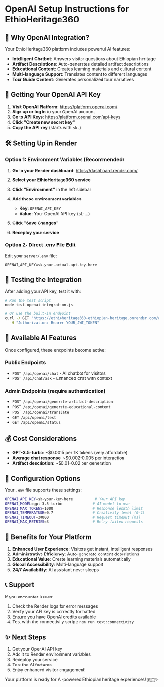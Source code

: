 # OpenAI Setup Instructions for EthioHeritage360

## 🤖 Why OpenAI Integration?

Your EthioHeritage360 platform includes powerful AI features:
- **Intelligent Chatbot**: Answers visitor questions about Ethiopian heritage
- **Artifact Descriptions**: Auto-generates detailed artifact descriptions
- **Educational Content**: Creates learning materials and cultural content
- **Multi-language Support**: Translates content to different languages
- **Tour Guide Content**: Generates personalized tour narratives

## 🔑 Getting Your OpenAI API Key

1. **Visit OpenAI Platform**: https://platform.openai.com/
2. **Sign up or log in** to your OpenAI account
3. **Go to API Keys**: https://platform.openai.com/api-keys
4. **Click "Create new secret key"**
5. **Copy the API key** (starts with `sk-`)

## 🛠️ Setting Up in Render

### Option 1: Environment Variables (Recommended)

1. **Go to your Render dashboard**: https://dashboard.render.com/
2. **Select your EthioHeritage360 service**
3. **Click "Environment"** in the left sidebar
4. **Add these environment variables**:
   - **Key**: `OPENAI_API_KEY`
   - **Value**: Your OpenAI API key (sk-...)
   
5. **Click "Save Changes"**
6. **Redeploy your service**

### Option 2: Direct .env File Edit

Edit your `server/.env` file:
```
OPENAI_API_KEY=sk-your-actual-api-key-here
```

## 🧪 Testing the Integration

After adding your API key, test it with:

```bash
# Run the test script
node test-openai-integration.js

# Or use the built-in endpoint
curl -X GET "https://ethioheritage360-ethiopian-heritage.onrender.com/api/openai/status" \
  -H "Authorization: Bearer YOUR_JWT_TOKEN"
```

## 🎯 Available AI Features

Once configured, these endpoints become active:

### Public Endpoints
- `POST /api/openai/chat` - AI chatbot for visitors
- `POST /api/chat/ask` - Enhanced chat with context

### Admin Endpoints (require authentication)
- `POST /api/openai/generate-artifact-description`
- `POST /api/openai/generate-educational-content`
- `POST /api/openai/translate`
- `GET /api/openai/test`
- `GET /api/openai/status`

## 💰 Cost Considerations

- **GPT-3.5-turbo**: ~$0.0015 per 1K tokens (very affordable)
- **Average chat response**: ~$0.002-0.005 per interaction
- **Artifact description**: ~$0.01-0.02 per generation

## 🔧 Configuration Options

Your `.env` file supports these settings:

```bash
OPENAI_API_KEY=sk-your-key-here          # Your API key
OPENAI_MODEL=gpt-3.5-turbo              # AI model to use
OPENAI_MAX_TOKENS=1000                  # Response length limit
OPENAI_TEMPERATURE=0.7                  # Creativity level (0-1)
OPENAI_TIMEOUT=30000                    # Request timeout (ms)
OPENAI_MAX_RETRIES=3                    # Retry failed requests
```

## 🚀 Benefits for Your Platform

1. **Enhanced User Experience**: Visitors get instant, intelligent responses
2. **Administrative Efficiency**: Auto-generate content descriptions
3. **Educational Value**: Create learning materials automatically
4. **Global Accessibility**: Multi-language support
5. **24/7 Availability**: AI assistant never sleeps

## 📞 Support

If you encounter issues:
1. Check the Render logs for error messages
2. Verify your API key is correctly formatted
3. Ensure you have OpenAI credits available
4. Test with the connectivity script: `npm run test:connectivity`

## ✨ Next Steps

1. Get your OpenAI API key
2. Add it to Render environment variables
3. Redeploy your service
4. Test the AI features
5. Enjoy enhanced visitor engagement!

Your platform is ready for AI-powered Ethiopian heritage experiences! 🇪🇹✨
